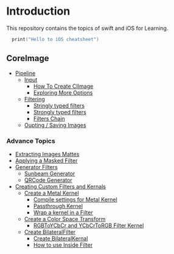 # Introduction
This repository contains the topics of swift and iOS for Learning.

```swift
  print("Hello to iOS cheatsheet")
```
## CoreImage
* [Pipeline](https://github.com/AafaqAhmed6296/iOS-practicing-kit/blob/main/CoreImage/CoreImagePipline.md)
  * [Input](https://github.com/AafaqAhmed6296/iOS-practicing-kit/blob/main/CoreImage/CoreImagePipline.md#input) 
    * [How To Create CIImage](https://github.com/AafaqAhmed6296/iOS-practicing-kit/blob/main/CoreImage/CoreImagePipline.md#how-to-create-ciimage)
    * [Exploring More Options](https://github.com/AafaqAhmed6296/iOS-practicing-kit/blob/main/CoreImage/CoreImagePipline.md#exploring-more-options)
  * [Filtering](https://github.com/AafaqAhmed6296/iOS-practicing-kit/blob/main/CoreImage/CoreImagePipline.md#filtering) 
    * [Stringly typed filters](https://github.com/AafaqAhmed6296/iOS-practicing-kit/blob/main/CoreImage/CoreImagePipline.md#stringly-typed-filters) 
    * [Strongly typed filters](https://github.com/AafaqAhmed6296/iOS-practicing-kit/blob/main/CoreImage/CoreImagePipline.md#strongly-typed-filters) 
    * [Filters Chain](https://github.com/AafaqAhmed6296/iOS-practicing-kit/blob/main/CoreImage/CoreImagePipline.md#filters-chain) 
  * [Oupting / Saving Images](https://github.com/AafaqAhmed6296/iOS-practicing-kit/blob/main/CoreImage/CoreImagePipline.md#savingoutputing-images)
### Advance Topics
* [Extracting Images Mattes](https://github.com/AafaqAhmed6296/iOS-practicing-kit/blob/main/CoreImage/AdvanceTopis.md#extracing-images-mattes)
* [Applying a Masked Filter](https://github.com/AafaqAhmed6296/iOS-practicing-kit/blob/main/CoreImage/AdvanceTopis.md#applying-a-masked-filter)
* [Generator Filters](https://github.com/AafaqAhmed6296/iOS-practicing-kit/blob/main/CoreImage/AdvanceTopis.md#generator-filters)
  * [Sunbeam Generator
](https://github.com/AafaqAhmed6296/iOS-practicing-kit/blob/main/CoreImage/AdvanceTopis.md#sunbeam-generator)
  * [QRCode Generator
](https://github.com/AafaqAhmed6296/iOS-practicing-kit/blob/main/CoreImage/AdvanceTopis.md#qrcode-generator)
* [Creating Custom Filters and Kernals](https://github.com/AafaqAhmed6296/iOS-practicing-kit/blob/main/CoreImage/CreateOwnFilter.md#create-custom-kernels-and-filters)
    *  [Create a Metal Kernel](https://github.com/AafaqAhmed6296/iOS-practicing-kit/blob/main/CoreImage/CreateOwnFilter.md#create-a-metal-kernel)
       *  [Compile settings for Metal Kernel](https://github.com/AafaqAhmed6296/iOS-practicing-kit/blob/main/CoreImage/CreateOwnFilter.md#compile-settings-for-metal-kernel)
       *  [Passthrough Kernel](https://github.com/AafaqAhmed6296/iOS-practicing-kit/blob/main/CoreImage/CreateOwnFilter.md#passthrough-kernel)
       *  [Wrap a kernel in a Filter](https://github.com/AafaqAhmed6296/iOS-practicing-kit/blob/main/CoreImage/CreateOwnFilter.md#wrap-a-kernel-in-a-filter)
    * [Create a Color Space Transform](https://github.com/AafaqAhmed6296/iOS-practicing-kit/blob/main/CoreImage/CreateOwnFilter.md#create-a-color-space-transform)
        *  [RGBToYCbCr and YCbCrToRGB Filter Kernel](https://github.com/AafaqAhmed6296/iOS-practicing-kit/blob/main/CoreImage/CreateOwnFilter.md#rgbtoycbcr-and-ycbcrtorgb-filter-kernel)
    * [Create BilateralFilter](https://github.com/AafaqAhmed6296/iOS-practicing-kit/blob/main/CoreImage/CreateOwnFilter.md#create-bilateralfilter)
        * [Create BilateralKernal](https://github.com/AafaqAhmed6296/iOS-practicing-kit/blob/main/CoreImage/CreateOwnFilter.md#create-bilateralkernal)
        * [How to use Inside Filter](https://github.com/AafaqAhmed6296/iOS-practicing-kit/blob/main/CoreImage/CreateOwnFilter.md#use-inside-filter)